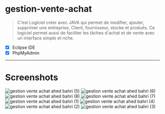 # gestion-vente-achat


> C'est Logiciel créer avec JAVA qui permet de modifier, ajouter, supprimer une entreprise, Client, fournisseur, stocke et produits. Ce logiciel permet aussi de faciliter les tâches d'achat et de vente avec un interface simple et riche.

- [x] Eclipse IDE
- [x] PhpMyAdmin

***

# Screenshots

![gestion vente achat ahed bahri (5)](https://user-images.githubusercontent.com/17449630/108218480-fce47200-7134-11eb-9ab6-7af4dcbbaf6e.png)
![gestion vente achat ahed bahri (6)](https://user-images.githubusercontent.com/17449630/108218487-feae3580-7134-11eb-8d2b-d6a469451fb5.png)
![gestion vente achat ahed bahri (8)](https://user-images.githubusercontent.com/17449630/108218495-0077f900-7135-11eb-8784-0b9deed57eab.png)
![gestion vente achat ahed bahri (7)](https://user-images.githubusercontent.com/17449630/108218504-0241bc80-7135-11eb-8fb6-db6e8c7d272a.png)
![gestion vente achat ahed bahri (1)](https://user-images.githubusercontent.com/17449630/108218517-0372e980-7135-11eb-8ded-5276971e1657.png)
![gestion vente achat ahed bahri (4)](https://user-images.githubusercontent.com/17449630/108218536-079f0700-7135-11eb-88d1-88ad02eee0de.png)
![gestion vente achat ahed bahri (2)](https://user-images.githubusercontent.com/17449630/108218540-0968ca80-7135-11eb-914a-f151704142cb.png)
![gestion vente achat ahed bahri (3)](https://user-images.githubusercontent.com/17449630/108218545-0b328e00-7135-11eb-9efd-bb2ad46dc551.png)

